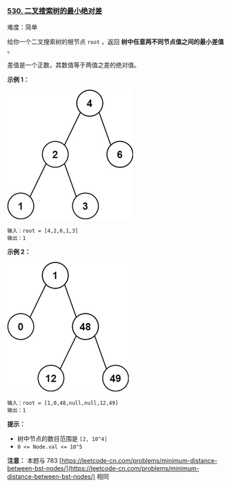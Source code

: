 ### [530\. 二叉搜索树的最小绝对差](https://leetcode.cn/problems/minimum-absolute-difference-in-bst/)

难度：简单

给你一个二叉搜索树的根节点 `root` ，返回 **树中任意两不同节点值之间的最小差值** 。

差值是一个正数，其数值等于两值之差的绝对值。

**示例 1：**

![](./assets/img/Question0530_01.jpg)

```
输入：root = [4,2,6,1,3]
输出：1
```

**示例 2：**

![](./assets/img/Question0530_02.jpg)

```
输入：root = [1,0,48,null,null,12,49]
输出：1
```

**提示：**

-   树中节点的数目范围是 `[2, 10^4]`
-   `0 <= Node.val <= 10^5`

**注意：** 本题与 783 [https://leetcode-cn.com/problems/minimum-distance-between-bst-nodes/](https://leetcode-cn.com/problems/minimum-distance-between-bst-nodes/) 相同
